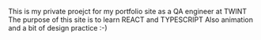 This is my private proejct for my portfolio site as a QA engineer at TWINT
The purpose of this site is to learn REACT and TYPESCRIPT
Also animation and a bit of design practice :-)
